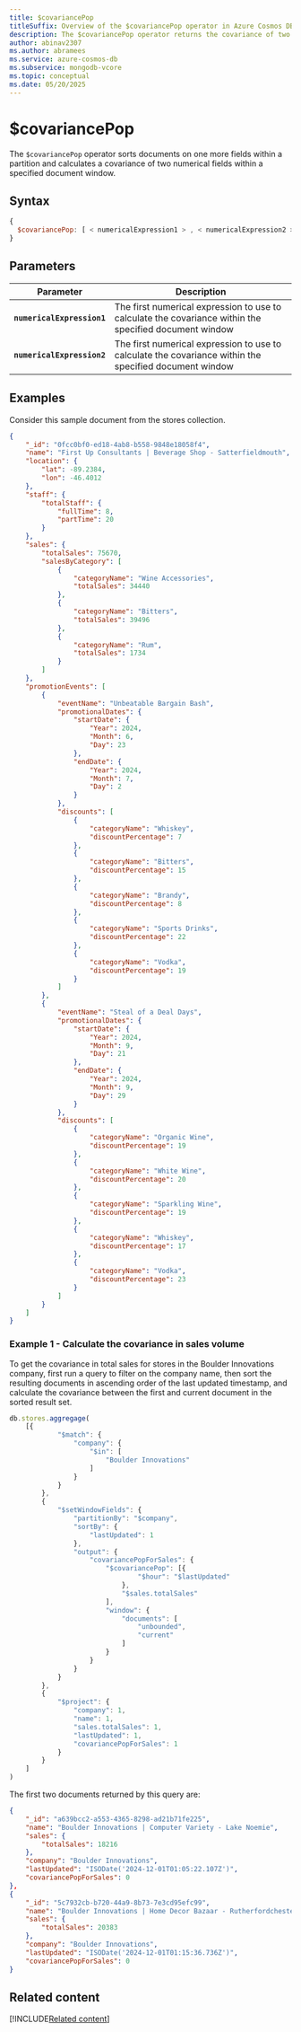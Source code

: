 ```yaml
---
title: $covariancePop
titleSuffix: Overview of the $covariancePop operator in Azure Cosmos DB for MongoDB (vCore)
description: The $covariancePop operator returns the covariance of two numerical expressions
author: abinav2307
ms.author: abramees
ms.service: azure-cosmos-db
ms.subservice: mongodb-vcore
ms.topic: conceptual
ms.date: 05/20/2025
---
```


# $covariancePop

The `$covariancePop` operator sorts documents on one more fields within a partition and calculates a covariance of two numerical fields within a specified document window.

## Syntax

```javascript
{
  $covariancePop: [ < numericalExpression1 > , < numericalExpression2 > ]
}
```

## Parameters

| Parameter | Description |
| --- | --- |
| **`numericalExpression1`** | The first numerical expression to use to calculate the covariance within the specified document window|
| **`numericalExpression2`** | The first numerical expression to use to calculate the covariance within the specified document window|

## Examples

Consider this sample document from the stores collection.

```json
{
    "_id": "0fcc0bf0-ed18-4ab8-b558-9848e18058f4",
    "name": "First Up Consultants | Beverage Shop - Satterfieldmouth",
    "location": {
        "lat": -89.2384,
        "lon": -46.4012
    },
    "staff": {
        "totalStaff": {
            "fullTime": 8,
            "partTime": 20
        }
    },
    "sales": {
        "totalSales": 75670,
        "salesByCategory": [
            {
                "categoryName": "Wine Accessories",
                "totalSales": 34440
            },
            {
                "categoryName": "Bitters",
                "totalSales": 39496
            },
            {
                "categoryName": "Rum",
                "totalSales": 1734
            }
        ]
    },
    "promotionEvents": [
        {
            "eventName": "Unbeatable Bargain Bash",
            "promotionalDates": {
                "startDate": {
                    "Year": 2024,
                    "Month": 6,
                    "Day": 23
                },
                "endDate": {
                    "Year": 2024,
                    "Month": 7,
                    "Day": 2
                }
            },
            "discounts": [
                {
                    "categoryName": "Whiskey",
                    "discountPercentage": 7
                },
                {
                    "categoryName": "Bitters",
                    "discountPercentage": 15
                },
                {
                    "categoryName": "Brandy",
                    "discountPercentage": 8
                },
                {
                    "categoryName": "Sports Drinks",
                    "discountPercentage": 22
                },
                {
                    "categoryName": "Vodka",
                    "discountPercentage": 19
                }
            ]
        },
        {
            "eventName": "Steal of a Deal Days",
            "promotionalDates": {
                "startDate": {
                    "Year": 2024,
                    "Month": 9,
                    "Day": 21
                },
                "endDate": {
                    "Year": 2024,
                    "Month": 9,
                    "Day": 29
                }
            },
            "discounts": [
                {
                    "categoryName": "Organic Wine",
                    "discountPercentage": 19
                },
                {
                    "categoryName": "White Wine",
                    "discountPercentage": 20
                },
                {
                    "categoryName": "Sparkling Wine",
                    "discountPercentage": 19
                },
                {
                    "categoryName": "Whiskey",
                    "discountPercentage": 17
                },
                {
                    "categoryName": "Vodka",
                    "discountPercentage": 23
                }
            ]
        }
    ]
}
```

### Example 1 - Calculate the covariance in sales volume 

To get the covariance in total sales for stores in the Boulder Innovations company, first run a query to filter on the company name, then sort the resulting documents in ascending order of the last updated timestamp, and calculate the covariance between the first and current document in the sorted result set.

```javascript
db.stores.aggregage(
    [{
            "$match": {
                "company": {
                    "$in": [
                        "Boulder Innovations"
                    ]
                }
            }
        },
        {
            "$setWindowFields": {
                "partitionBy": "$company",
                "sortBy": {
                    "lastUpdated": 1
                },
                "output": {
                    "covariancePopForSales": {
                        "$covariancePop": [{
                                "$hour": "$lastUpdated"
                            },
                            "$sales.totalSales"
                        ],
                        "window": {
                            "documents": [
                                "unbounded",
                                "current"
                            ]
                        }
                    }
                }
            }
        },
        {
            "$project": {
                "company": 1,
                "name": 1,
                "sales.totalSales": 1,
                "lastUpdated": 1,
                "covariancePopForSales": 1
            }
        }
    ]
)
```

The first two documents returned by this query are:

```json
{
    "_id": "a639bcc2-a553-4365-8298-ad21b71fe225",
    "name": "Boulder Innovations | Computer Variety - Lake Noemie",
    "sales": {
        "totalSales": 18216
    },
    "company": "Boulder Innovations",
    "lastUpdated": "ISODate('2024-12-01T01:05:22.107Z')",
    "covariancePopForSales": 0
},
{
    "_id": "5c7932cb-b720-44a9-8b73-7e3cd95efc99",
    "name": "Boulder Innovations | Home Decor Bazaar - Rutherfordchester",
    "sales": {
        "totalSales": 20383
    },
    "company": "Boulder Innovations",
    "lastUpdated": "ISODate('2024-12-01T01:15:36.736Z')",
    "covariancePopForSales": 0
}
```

## Related content

[!INCLUDE[Related content](../includes/related-content.md)]
